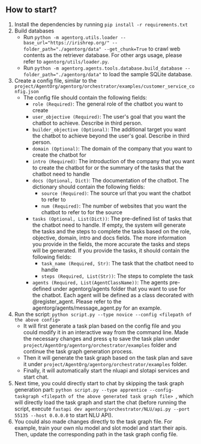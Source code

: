 ## How to start?
1. Install the dependencies by running `pip install -r requirements.txt`
2. Build databases
    * Run `python -m agentorg.utils.loader --base_url="https://irishrep.org/" --folder_path="./agentorg/data" --get_chunk=True` to crawl web contents as the retriever database. For other args usage, please refer to `agentorg/utils/loader.py`.
    * Run `python -m agentorg.agents.tools.database.build_database --folder_path="./agentorg/data"` to load the sample SQLite database.
3. Create a config file, similar to the `project/AgentOrg/agentorg/orchestrator/examples/customer_service_config.json`
    * The config file should contain the following fields:
        * `role (Required)`: The general role of the chatbot you want to create
        * `user_objective (Required)`: The user's goal that you want the chatbot to achieve. Describe in third person.
        * `builder_objective (Optional)`: The additional target you want the chatbot to achieve beyond the user's goal. Describe in third person.
        * `domain (Optional)`: The domain of the company that you want to create the chatbot for
        * `intro (Required)`: The introduction of the company that you want to create the chatbot for or the summary of the tasks that the chatbot need to handle
        * `docs (Optional, Dict)`: The documentation of the chatbot. The dictionary should contain the following fields:
            * `source (Required)`: The source url that you want the chatbot to refer to
            * `num (Required)`: The number of websites that you want the chatbot to refer to for the source
        * `tasks (Optional, List(Dict))`: The pre-defined list of tasks that the chatbot need to handle. If empty, the system will generate the tasks and the steps to complete the tasks based on the role, objective, domain, intro and docs fields. The more information you provide in the fields, the more accurate the tasks and steps will be generated. If you provide the tasks, it should contain the following fields:
            * `task_name (Required, Str)`: The task that the chatbot need to handle
            * `steps (Required, List(Str))`: The steps to complete the task
        * `agents (Required, List(AgentClassName))`: The agents pre-defined under agentorg/agents folder that you want to use for the chatbot. Each agent will be defined as a class decorated with @register_agent. Please refer to the agentorg/agents/message_agent.py for an example.
4. Run the script: `python script.py --type novice --config <filepath of the above config>`
    * It will first generate a task plan based on the config file and you could modify it in an interactive way from the command line. Made the necessary changes and press `q` to save the task plan under `project/AgentOrg/agentorg/orchestrator/examples` folder and continue the task graph generation process.
    * Then it will generate the task graph based on the task plan and save it under `project/AgentOrg/agentorg/orchestrator/examples` folder.
    * Finally, it will automatically start the nluapi and slotapi services and start chat.
5. Next time, you could directly start to chat by skipping the task graph generation part: `python script.py --type apprentice --config-taskgraph <filepath of the above generated task graph file> `, which will directly load the task graph and start the chat (before running the script, execute `fastapi dev agentorg/orchestrator/NLU/api.py --port 55135 --host 0.0.0.0` to start NLU API).
6. You could also made changes directly to the task graph file. For example, train your own nlu model and slot model and start their apis. Then, update the corresponding path in the task graph config file. 